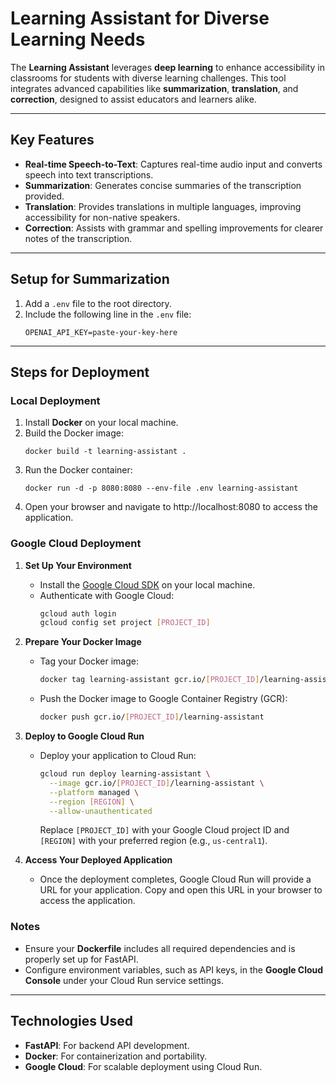 # Learning Assistant for Diverse Learning Needs

The **Learning Assistant** leverages **deep learning** to enhance accessibility in classrooms for students with diverse learning challenges. This tool integrates advanced capabilities like **summarization**, **translation**, and **correction**, designed to assist educators and learners alike.

---

## Key Features
- **Real-time Speech-to-Text**: Captures real-time audio input and converts speech into text transcriptions.
- **Summarization**: Generates concise summaries of the transcription provided.
- **Translation**: Provides translations in multiple languages, improving accessibility for non-native speakers.
- **Correction**: Assists with grammar and spelling improvements for clearer notes of the transcription.

---

## Setup for Summarization

1. Add a `.env` file to the root directory.
2. Include the following line in the `.env` file:
   ```env
   OPENAI_API_KEY=paste-your-key-here

---

## Steps for Deployment

### **Local Deployment**
1. Install **Docker** on your local machine.
2. Build the Docker image:
   ```
   docker build -t learning-assistant .
3. Run the Docker container:
   ```
   docker run -d -p 8080:8080 --env-file .env learning-assistant
4. Open your browser and navigate to http://localhost:8080 to access the application.

### **Google Cloud Deployment**

1. **Set Up Your Environment**
   - Install the [Google Cloud SDK](https://cloud.google.com/sdk/docs/install) on your local machine.
   - Authenticate with Google Cloud:
     ```bash
     gcloud auth login
     gcloud config set project [PROJECT_ID]
     ```

2. **Prepare Your Docker Image**
   - Tag your Docker image:
     ```bash
     docker tag learning-assistant gcr.io/[PROJECT_ID]/learning-assistant
     ```
   - Push the Docker image to Google Container Registry (GCR):
     ```bash
     docker push gcr.io/[PROJECT_ID]/learning-assistant
     ```

3. **Deploy to Google Cloud Run**
   - Deploy your application to Cloud Run:
     ```bash
     gcloud run deploy learning-assistant \
       --image gcr.io/[PROJECT_ID]/learning-assistant \
       --platform managed \
       --region [REGION] \
       --allow-unauthenticated
     ```
     Replace `[PROJECT_ID]` with your Google Cloud project ID and `[REGION]` with your preferred region (e.g., `us-central1`).

4. **Access Your Deployed Application**
   - Once the deployment completes, Google Cloud Run will provide a URL for your application. Copy and open this URL in your browser to access the application.

### **Notes**
- Ensure your **Dockerfile** includes all required dependencies and is properly set up for FastAPI.
- Configure environment variables, such as API keys, in the **Google Cloud Console** under your Cloud Run service settings.


---

## Technologies Used

- **FastAPI**: For backend API development.
- **Docker**: For containerization and portability.
- **Google Cloud**: For scalable deployment using Cloud Run.
